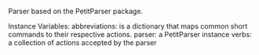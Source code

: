 Parser based on the PetitParser package.

Instance Variables:
	abbreviations: is a dictionary that maps common short commands to their respective actions.
	parser: a PetitParser instance
	verbs: a collection of actions accepted by the parser